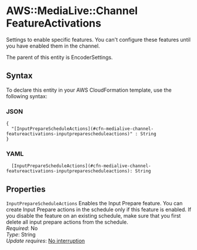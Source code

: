 # AWS::MediaLive::Channel FeatureActivations<a name="aws-properties-medialive-channel-featureactivations"></a>

Settings to enable specific features\. You can't configure these features until you have enabled them in the channel\.

The parent of this entity is EncoderSettings\.

## Syntax<a name="aws-properties-medialive-channel-featureactivations-syntax"></a>

To declare this entity in your AWS CloudFormation template, use the following syntax:

### JSON<a name="aws-properties-medialive-channel-featureactivations-syntax.json"></a>

```
{
  "[InputPrepareScheduleActions](#cfn-medialive-channel-featureactivations-inputpreparescheduleactions)" : String
}
```

### YAML<a name="aws-properties-medialive-channel-featureactivations-syntax.yaml"></a>

```
  [InputPrepareScheduleActions](#cfn-medialive-channel-featureactivations-inputpreparescheduleactions): String
```

## Properties<a name="aws-properties-medialive-channel-featureactivations-properties"></a>

`InputPrepareScheduleActions`  <a name="cfn-medialive-channel-featureactivations-inputpreparescheduleactions"></a>
Enables the Input Prepare feature\. You can create Input Prepare actions in the schedule only if this feature is enabled\. If you disable the feature on an existing schedule, make sure that you first delete all input prepare actions from the schedule\.  
*Required*: No  
*Type*: String  
*Update requires*: [No interruption](https://docs.aws.amazon.com/AWSCloudFormation/latest/UserGuide/using-cfn-updating-stacks-update-behaviors.html#update-no-interrupt)